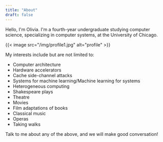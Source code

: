 ```yaml
---
title: "About"
draft: false
---
```


Hello, I'm Olivia. I'm a fourth-year undergraduate studying computer science, specializing in computer systems, at the University of Chicago. 

{{< image src="/img/profile1.jpg" alt="profile" >}}

My interests include but are not limited to:

* Computer architecture
* Hardware accelerators
* Cache side-channel attacks
* Systems for machine learning/Machine learning for systems
* Heterogeneous computing
* Shakespeare plays
* Theatre
* Movies
* Film adaptations of books
* Classical music
* Operas
* Taking walks

Talk to me about any of the above, and we will make good conversation! 